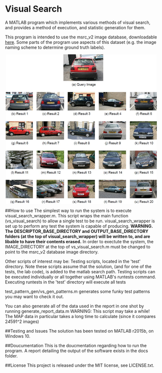 # Visual Search

A MATLAB program which implements various methods of visual search, and provides a method of execution, and statistic generation for them.

This program is intended to use the msrc_v2 image database, downloadable [here](http://research.microsoft.com/en-us/um/people/antcrim/data_objrec/msrc_objcategimagedatabase_v2.zip). Some parts of the program use aspects of this dataset (e.g. the image naming scheme to determine ground truth labels).

<p align="center">
<img src="img/2.jpg" alt="Example output for a given search image" width="500" align="middle">
</p>

##How to use
The simplest way to run the system is to execute visual_search_wrapper.m. This script wraps the main function (vs_visual_search) to allow a single test to be run. visual_search_wrapper is set up to perform any test the system is capable of producing.
**WARNING. The DESCRIPTOR_BASE_DIRECTORY and OUTPUT_BASE_DIRECTORY folders (at the top of visual_search_wrapper) will be written to, and are libable to have their contents erased.**
In order to exectute the system, the IMAGE_DIRECTORY at the top of vs_visual_search.m must be changed to point to the msrc_v2 database image directory.

Other scripts of interest may be:
Testing scripts, located in the 'test' directory. Note these scripts assume that the solution, (and for one of the tests, the lab code), is added to the matlab search path. Testing scripts can be executed individually or all together using MATLAB's runtests command.
Executing runtests in the 'test' directory will execute all tests 

test_pattern_gen/vs_gen_patterns.m generates some funky test patterns you may want to check it out.

You can also generate all of the data used in the report in one shot by running generate_report_data.m
WARNING: This script may take a while! The MAP data in particular takes a long time to calculate (since it compares 2*4*591^2 images)

##Testing and Issues
The solution has been tested on MATLAB r2015b, on Windows 10.

##Doucumentation
This is the doucmentation regarding how to run the program. A report detailing the output of the software exists in the docs folder.

##License
This project is released under the MIT license, see LICENSE.txt.